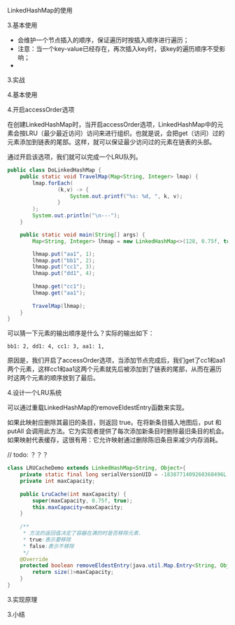 LinkedHashMap的使用



3.基本使用

* 会维护一个节点插入的顺序，保证遍历时按插入顺序进行遍历；
* 注意：当一个key-value已经存在，再次插入key时，该key的遍历顺序不受影响；
* 



3.实战

4.基本使用





4.开启accessOrder选项

​	在创建LinkedHashMap时，当开启accessOrder选项，LinkedHashMap中的元素会按LRU（最少最近访问）访问来进行组织。也就是说，会把get（访问）过的元素添加到链表的尾部。这样，就可以保证最少访问过的元素在链表的头部。

通过开启该选项，我们就可以完成一个LRU队列。

```java
public class DoLinkedHashMap {
    public static void TravelMap(Map<String, Integer> lmap) {
        lmap.forEach(
                (k,v) -> {
                    System.out.printf("%s: %d, ", k, v);
                }
        );
        System.out.println("\n---");
    }

    public static void main(String[] args) {
        Map<String, Integer> lhmap = new LinkedHashMap<>(128, 0.75f, true);

        lhmap.put("aa1", 1);
        lhmap.put("bb1", 2);
        lhmap.put("cc1", 3);
        lhmap.put("dd1", 4);
        
        lhmap.get("cc1");
        lhmap.get("aa1");
        
        TravelMap(lhmap);
    }
}
```

可以猜一下元素的输出顺序是什么？实际的输出如下：

```
bb1: 2, dd1: 4, cc1: 3, aa1: 1, 
```

原因是，我们开启了accessOrder选项，当添加节点完成后，我们get了cc1和aa1两个元素，这样cc1和aa1这两个元素就先后被添加到了链表的尾部，从而在遍历时这两个元素的顺序放到了最后。



4.设计一个LRU系统

可以通过重载LinkedHashMap的removeEldestEntry函数来实现。

如果此映射应删除其最旧的条目，则返回 true。在将新条目插入地图后，put 和 putAll 会调用此方法。它为实现者提供了每次添加新条目时删除最旧条目的机会。如果映射代表缓存，这很有用：它允许映射通过删除陈旧条目来减少内存消耗。

//  todo: ？？？

```java
class LRUCacheDemo extends LinkedHashMap<String, Object>{
	private static final long serialVersionUID = -1838771409260368496L;
	private int maxCapacity;
	
	public LruCache(int maxCapacity) {
		super(maxCapacity, 0.75f, true);
		this.maxCapacity=maxCapacity;
	}
	
	/**
	 * 方法的返回值决定了容器在满的时是否移除元素.
	 * true:表示要移除
	 * false:表示不移除
	 */
	@Override
	protected boolean removeEldestEntry(java.util.Map.Entry<String, Object> eldest) {
		return size()>maxCapacity;
	}
}
```





3.实现原理



3.小结

